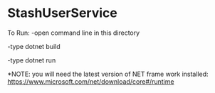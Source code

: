 # StashUserService

To Run:
-open command line in this directory

-type dotnet build

-type dotnet run

*NOTE:  you will need the latest version of NET frame work installed: https://www.microsoft.com/net/download/core#/runtime  
